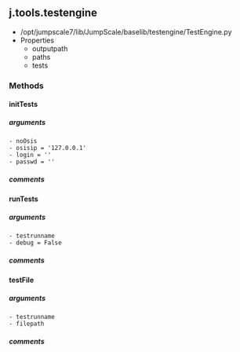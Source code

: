 ## j.tools.testengine

- /opt/jumpscale7/lib/JumpScale/baselib/testengine/TestEngine.py
- Properties
    - outputpath
    - paths
    - tests

### Methods

#### initTests 
##### arguments

    - noOsis
    - osisip = '127.0.0.1'
    - login = ''
    - passwd = ''

##### comments

#### runTests 
##### arguments

    - testrunname
    - debug = False

##### comments

#### testFile 
##### arguments

    - testrunname
    - filepath

##### comments

